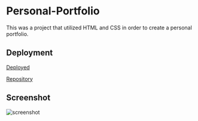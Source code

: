 # Personal-Portfolio

This was a project that utilized HTML and CSS in order to create a personal portfolio. 

## Deployment

[Deployed](https://facundog1.github.io/Personal-Portfolio/)

[Repository](https://github.com/Facundog1)

## Screenshot

![screenshot](./images/Facundo%20Dawson's%20Portfolio.png)